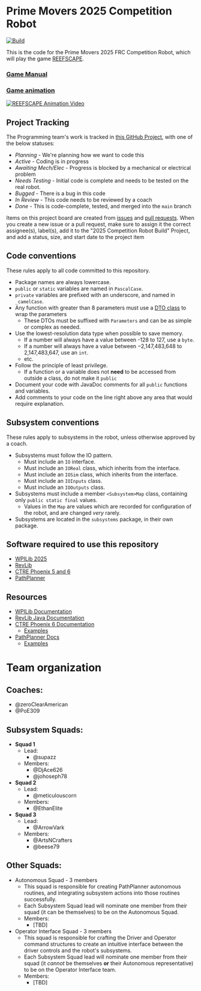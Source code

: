 # Prime Movers 2025 Competition Robot
[![Build](https://github.com/FRCTeam31/2025_competition_robot/actions/workflows/main.yml/badge.svg)](https://github.com/FRCTeam31/2025_competition_robot/actions/workflows/main.yml)

This is the code for the Prime Movers 2025 FRC Competition Robot, which will play the game [REEFSCAPE](https://www.firstinspires.org/robotics/frc/game-and-season).

### [Game Manual](https://firstfrc.blob.core.windows.net/frc2025/Manual/2025GameManual.pdf)
### [Game animation](https://www.youtube.com/watch?v=YWbxcjlY9JY)
[![REEFSCAPE Animation Video](https://img.youtube.com/vi/YWbxcjlY9JY/0.jpg)](https://www.youtube.com/watch?v=YWbxcjlY9JY)

## Project Tracking
The Programming team's work is tracked in [this GitHub Project](https://github.com/orgs/FRCTeam31/projects/2/views/1?pane=info), with one of the below statuses:
- _Planning_ - We're planning how we want to code this
- _Active_ - Coding is in progress
- _Awaiting Mech/Elec_ - Progress is blocked by a mechanical or electrical problem
- _Needs Testing_ - Initial code is complete and needs to be tested on the real robot.
- _Bugged_ - There is a bug in this code
- _In Review_ - This code needs to be reviewed by a coach
- _Done_ - This is code-complete, tested, and merged into the `main` branch

Items on this project board are created from [issues](https://github.com/FRCTeam31/2025_competition_robot/issues) and [pull requests](https://github.com/FRCTeam31/2025_competition_robot/pulls). When you create a new issue or a pull request, make sure to assign it the correct assignee(s), label(s), add it to the "2025 Competition Robot Build" Project, and add a status, size, and start date to the project item

## Code conventions
These rules apply to all code committed to this repository.
- Package names are always lowercase.
- `public` or `static` variables are named in `PascalCase`.
- `private` variables are prefixed with an underscore, and named in `_camelCase`.
- Any function with greater than 8 parameters must use a [DTO class](https://www.baeldung.com/java-dto-pattern) to wrap the parameters
    - These DTOs must be suffixed with `Parameters` and can be as simple or complex as needed.
- Use the lowest-resolution data type when possible to save memory. 
    - If a number will always have a value between -128 to 127, use a `byte`. 
    - If a number will always have a value between −2,147,483,648 to 2,147,483,647, use an `int`.
    - etc.
- Follow the principle of least privilege.
    - If a function or a variable does not **need** to be accessed from outside a class, do not make it `public`
- Document your code with JavaDoc comments for all `public` functions and variables. 
- Add comments to your code on the line right above any area that would require explanation. 

## Subsystem conventions
These rules apply to subsystems in the robot, unless otherwise approved by a coach.
- Subsystems must follow the IO pattern.
    - Must include an `IO` interface.
    - Must include an `IOReal` class, which inherits from the interface.
    - Must include an `IOSim` class, which inherits from the interface.
    - Must include an `IOInputs` class.
    - Must include an `IOOutputs` class.
- Subsystems must include a member `<Subsystem>Map` class, containing only `public static final` values.
    - Values in the `Map` are values which are recorded for configuration of the robot, and are changed _very_ rarely.
- Subsystems are located in the `subsystems` package, in their own package.

## Software required to use this repository
- [WPILib 2025](https://github.com/wpilibsuite/allwpilib/releases)
- [RevLib](https://docs.revrobotics.com/revlib/install#c-and-java-installation)
- [CTRE Phoenix 5 and 6](https://docs.ctr-electronics.com/)
- [PathPlanner](https://github.com/mjansen4857/pathplanner)

## Resources
- [WPILib Documentation](https://docs.wpilib.org/en/latest/docs/zero-to-robot/introduction.html)
- [RevLib Java Documentation](https://docs.revrobotics.com/revlib)
- [CTRE Phoenix 6 Documentation](https://v6.docs.ctr-electronics.com/en/stable/)
    - [Examples](https://github.com/CrossTheRoadElec/Phoenix6-Examples/tree/main/java)
- [PathPlanner Docs](https://pathplanner.dev/home.html)
    - [Examples](https://github.com/mjansen4857/pathplanner/tree/main/examples/java)
 
# Team organization 

## Coaches:
- @zeroClearAmerican
- @PoE309

##  Subsystem Squads:
- **Squad 1**
	- Lead: 
		- @supazz
	- Members:
		- @DjAce626 
		- @johoseph78 
- **Squad 2**
	- Lead:
		-  @meticulouscorn
	- Members:
		- @EthanElite 
- **Squad 3**
	- Lead:
		- @ArrowVark
	- Members:
		- @ArtsNCrafters
		- @beese79

## Other Squads:
- Autonomous Squad - 3 members
	- This squad is responsible for creating PathPlanner autonomous routines, and integrating subsystem actions into those routines successfully. 
	- Each Subsystem Squad lead will nominate one member from their squad (it can be themselves) to be on the Autonomous Squad.
	- Members:
		- [TBD]
- Operator Interface Squad - 3 members
	- This squad is responsible for crafting the Driver and Operator command structures to create an intuitive interface between the driver controls and the robot's subsystems.  
	- Each Subsystem Squad lead will nominate one member from their squad (it *cannot* be themselves **or** their Autonomous representative) to be on the Operator Interface team.
	- Members:
		- [TBD]

